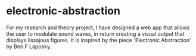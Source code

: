 # electronic-abstraction
For my research and theory project, I have designed a web app that allows the user to modulate sound waves, in return creating a visual output that displays lissajous figures. It is inspired by the piece 'Electronic Abstraction' by Ben F Laposky.
